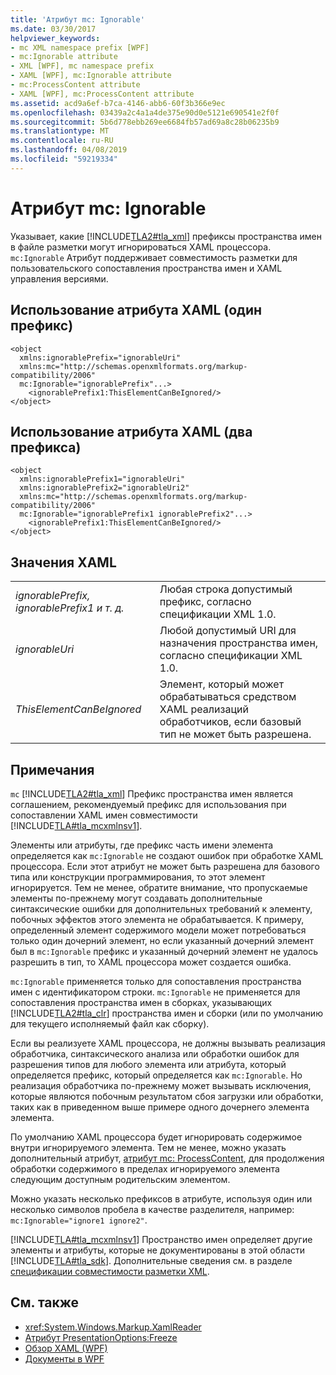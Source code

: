 ```yaml
---
title: 'Атрибут mc: Ignorable'
ms.date: 03/30/2017
helpviewer_keywords:
- mc XML namespace prefix [WPF]
- mc:Ignorable attribute
- XML [WPF], mc namespace prefix
- XAML [WPF], mc:Ignorable attribute
- mc:ProcessContent attribute
- XAML [WPF], mc:ProcessContent attribute
ms.assetid: acd9a6ef-b7ca-4146-abb6-60f3b366e9ec
ms.openlocfilehash: 03439a2c4a1a4de375e90d0e5121e690541e2f0f
ms.sourcegitcommit: 5b6d778ebb269ee6684fb57ad69a8c28b06235b9
ms.translationtype: MT
ms.contentlocale: ru-RU
ms.lasthandoff: 04/08/2019
ms.locfileid: "59219334"
---
```

# <a name="mcignorable-attribute"></a>Атрибут mc: Ignorable
Указывает, какие [!INCLUDE[TLA2#tla_xml](../../../../includes/tla2sharptla-xml-md.md)] префиксы пространства имен в файле разметки могут игнорироваться XAML процессора. `mc:Ignorable` Атрибут поддерживает совместимость разметки для пользовательского сопоставления пространства имен и XAML управления версиями.  
  
## <a name="xaml-attribute-usage-single-prefix"></a>Использование атрибута XAML (один префикс)  
  
```  
<object  
  xmlns:ignorablePrefix="ignorableUri"  
  xmlns:mc="http://schemas.openxmlformats.org/markup-compatibility/2006"  
  mc:Ignorable="ignorablePrefix"...>  
    <ignorablePrefix1:ThisElementCanBeIgnored/>  
</object>  
```  
  
## <a name="xaml-attribute-usage-two-prefixes"></a>Использование атрибута XAML (два префикса)  
  
```  
<object  
  xmlns:ignorablePrefix1="ignorableUri"  
  xmlns:ignorablePrefix2="ignorableUri2"  
  xmlns:mc="http://schemas.openxmlformats.org/markup-compatibility/2006"  
  mc:Ignorable="ignorablePrefix1 ignorablePrefix2"...>  
    <ignorablePrefix1:ThisElementCanBeIgnored/>  
</object>  
```  
  
## <a name="xaml-values"></a>Значения XAML  
  
|||  
|-|-|  
|*ignorablePrefix, ignorablePrefix1 и т. д.*|Любая строка допустимый префикс, согласно спецификации XML 1.0.|  
|*ignorableUri*|Любой допустимый URI для назначения пространства имен, согласно спецификации XML 1.0.|  
|*ThisElementCanBeIgnored*|Элемент, который может обрабатываться средством XAML реализаций обработчиков, если базовый тип не может быть разрешена.|  
  
## <a name="remarks"></a>Примечания  
 `mc` [!INCLUDE[TLA2#tla_xml](../../../../includes/tla2sharptla-xml-md.md)] Префикс пространства имен является соглашением, рекомендуемый префикс для использования при сопоставлении XAML имен совместимости [!INCLUDE[TLA#tla_mcxmlnsv1](../../../../includes/tlasharptla-mcxmlnsv1-md.md)].  
  
 Элементы или атрибуты, где префикс часть имени элемента определяется как `mc:Ignorable` не создают ошибок при обработке XAML процессора. Если этот атрибут не может быть разрешена для базового типа или конструкции программирования, то этот элемент игнорируется. Тем не менее, обратите внимание, что пропускаемые элементы по-прежнему могут создавать дополнительные синтаксические ошибки для дополнительных требований к элементу, побочных эффектов этого элемента не обрабатывается. К примеру, определенный элемент содержимого модели может потребоваться только один дочерний элемент, но если указанный дочерний элемент был в `mc:Ignorable` префикс и указанный дочерний элемент не удалось разрешить в тип, то XAML процессора может создается ошибка.  
  
 `mc:Ignorable` применяется только для сопоставления пространства имен с идентификатором строки. `mc:Ignorable` не применяется для сопоставления пространства имен в сборках, указывающих [!INCLUDE[TLA2#tla_clr](../../../../includes/tla2sharptla-clr-md.md)] пространства имен и сборки (или по умолчанию для текущего исполняемый файл как сборку).  
  
 Если вы реализуете XAML процессора, не должны вызывать реализация обработчика, синтаксического анализа или обработки ошибок для разрешения типов для любого элемента или атрибута, который определяется префикс, который определяется как `mc:Ignorable`. Но реализация обработчика по-прежнему может вызывать исключения, которые являются побочным результатом сбоя загрузки или обработки, таких как в приведенном выше примере одного дочернего элемента элемента.  
  
 По умолчанию XAML процессора будет игнорировать содержимое внутри игнорируемого элемента. Тем не менее, можно указать дополнительный атрибут, [атрибут mc: ProcessContent](mc-processcontent-attribute.md), для продолжения обработки содержимого в пределах игнорируемого элемента следующим доступным родительским элементом.  
  
 Можно указать несколько префиксов в атрибуте, используя один или несколько символов пробела в качестве разделителя, например: `mc:Ignorable="ignore1 ignore2"`.  

 [!INCLUDE[TLA#tla_mcxmlnsv1](../../../../includes/tlasharptla-mcxmlnsv1-md.md)] Пространство имен определяет другие элементы и атрибуты, которые не документированы в этой области [!INCLUDE[TLA#tla_sdk](../../../../includes/tlasharptla-sdk-md.md)]. Дополнительные сведения см. в разделе [спецификации совместимости разметки XML](/office/open-xml/introduction-to-markup-compatibility#markup-compatibility-in-the-open-xml-file-formats-specification).  
  
## <a name="see-also"></a>См. также

- <xref:System.Windows.Markup.XamlReader>
- [Атрибут PresentationOptions:Freeze](presentationoptions-freeze-attribute.md)
- [Обзор XAML (WPF)](xaml-overview-wpf.md)
- [Документы в WPF](documents-in-wpf.md)
